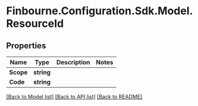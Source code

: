 # Finbourne.Configuration.Sdk.Model.ResourceId

## Properties

Name | Type | Description | Notes
------------ | ------------- | ------------- | -------------
**Scope** | **string** |  | 
**Code** | **string** |  | 

[[Back to Model list]](../README.md#documentation-for-models) [[Back to API list]](../README.md#documentation-for-api-endpoints) [[Back to README]](../README.md)

